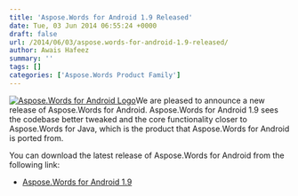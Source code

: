 ```yaml
---
title: 'Aspose.Words for Android 1.9 Released'
date: Tue, 03 Jun 2014 06:55:24 +0000
draft: false
url: /2014/06/03/aspose.words-for-android-1.9-released/
author: Awais Hafeez
summary: ''
tags: []
categories: ['Aspose.Words Product Family']
---
```


[![Aspose.Words for Android Logo][1]](https://blog.aspose.com/wp-content/uploads/sites/2/2013/09/aspose-Words-for-Android.png)We are pleased to announce a new release of Aspose.Words for Android. Aspose.Words for Android 1.9 sees the codebase better tweaked and the core functionality closer to Aspose.Words for Java, which is the product that Aspose.Words for Android is ported from.

You can download the latest release of Aspose.Words for Android from the following link:

*   [Aspose.Words for Android 1.9][2]




[1]: https://blog.aspose.com/wp-content/uploads/sites/2/2013/09/aspose-Words-for-Android-e1401783855548.png "Aspose.Words for Android Logo"
[2]: http://www.aspose.com/community/files/74/android-components/aspose.words-for-android/default.aspx




